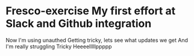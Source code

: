 # Fresco-exercise My first effort at Slack and Github integration
Now I'm using unauthed
Getting tricky, lets see what updates we get
And I'm really struggling
Tricky
Heeeelllllppppp
